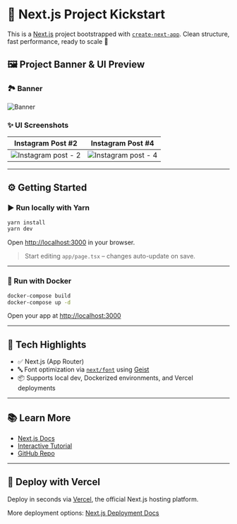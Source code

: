 # 🚀 Next.js Project Kickstart

This is a [Next.js](https://nextjs.org) project bootstrapped with [`create-next-app`](https://nextjs.org/docs/app/api-reference/cli/create-next-app). Clean structure, fast performance, ready to scale 💪

## 🖼️ Project Banner & UI Preview

### 🏞️ Banner

![Banner](https://github.com/user-attachments/assets/a1ec00fc-183b-42a8-8b61-a769e38f4654)

### ✨ UI Screenshots

| Instagram Post #2                                                                                      | Instagram Post #4                                                                                      |
| ------------------------------------------------------------------------------------------------------ | ------------------------------------------------------------------------------------------------------ |
| ![Instagram post - 2](https://github.com/user-attachments/assets/00c8d692-715d-4f1c-bb8d-889db1f1272d) | ![Instagram post - 4](https://github.com/user-attachments/assets/d6ce352e-4431-46c3-87de-7099da475596) |

---

## ⚙️ Getting Started

### ▶️ Run locally with Yarn

```bash
yarn install
yarn dev
```

Open [http://localhost:3000](http://localhost:3000) in your browser.

> Start editing `app/page.tsx` – changes auto-update on save.

---

### 🐳 Run with Docker

```bash
docker-compose build
docker-compose up -d
```

Open your app at [http://localhost:3000](http://localhost:3000)

---

## 🧠 Tech Highlights

- ✅ Next.js (App Router)
- 🔤 Font optimization via [`next/font`](https://nextjs.org/docs/app/building-your-application/optimizing/fonts) using [Geist](https://vercel.com/font)
- 📦 Supports local dev, Dockerized environments, and Vercel deployments

---

## 📚 Learn More

- [Next.js Docs](https://nextjs.org/docs)
- [Interactive Tutorial](https://nextjs.org/learn)
- [GitHub Repo](https://github.com/vercel/next.js)

---

## 🚀 Deploy with Vercel

Deploy in seconds via [Vercel](https://vercel.com/new?utm_medium=default-template&filter=next.js&utm_source=create-next-app&utm_campaign=create-next-app-readme), the official Next.js hosting platform.

More deployment options: [Next.js Deployment Docs](https://nextjs.org/docs/app/building-your-application/deploying)
